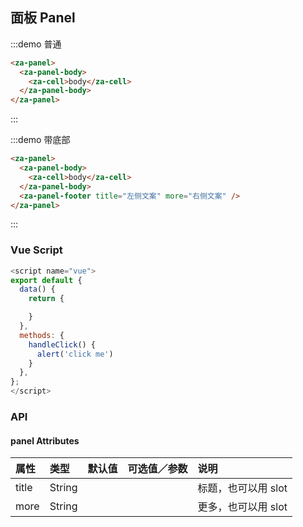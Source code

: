 ## 面板 Panel

:::demo 普通

```html
<za-panel>
  <za-panel-body>
    <za-cell>body</za-cell>
  </za-panel-body>
</za-panel>
```

:::


:::demo 带底部

```html
<za-panel>
  <za-panel-body>
    <za-cell>body</za-cell>
  </za-panel-body>
  <za-panel-footer title="左侧文案" more="右侧文案" />
</za-panel>
```

:::

### Vue Script

```javascript
<script name="vue">
export default {
  data() {
    return {

    }
  },
  methods: {
    handleClick() {
      alert('click me')
    }
  },
};
</script>
```

### API


#### panel Attributes

| 属性      | 类型   | 默认值   | 可选值／参数 | 说明                |
| :-------- | :----- | :------- | :----------- | :------------------ |
| title     | String |          |              | 标题，也可以用 slot |
| more      | String |          |              | 更多，也可以用 slot |

